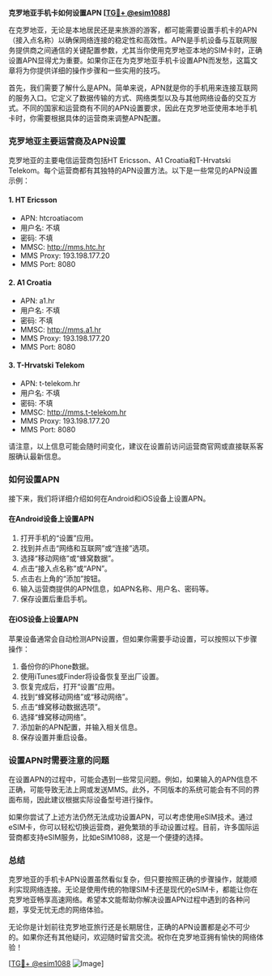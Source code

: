 **克罗地亚手机卡如何设置APN [[TG💪+ @esim1088](https://t.me/s/esim1088)]**

在克罗地亚，无论是本地居民还是来旅游的游客，都可能需要设置手机卡的APN（接入点名称）以确保网络连接的稳定性和高效性。APN是手机设备与互联网服务提供商之间通信的关键配置参数，尤其当你使用克罗地亚本地的SIM卡时，正确设置APN显得尤为重要。如果你正在为克罗地亚手机卡设置APN而发愁，这篇文章将为你提供详细的操作步骤和一些实用的技巧。

首先，我们需要了解什么是APN。简单来说，APN就是你的手机用来连接互联网的服务入口。它定义了数据传输的方式、网络类型以及与其他网络设备的交互方式。不同的国家和运营商有不同的APN设置要求，因此在克罗地亚使用本地手机卡时，你需要根据具体的运营商来调整APN配置。

### 克罗地亚主要运营商及APN设置

克罗地亚的主要电信运营商包括HT Ericsson、A1 Croatia和T-Hrvatski Telekom。每个运营商都有其独特的APN设置方法。以下是一些常见的APN设置示例：

#### 1. HT Ericsson
- APN: htcroatiacom
- 用户名: 不填
- 密码: 不填
- MMSC: http://mms.htc.hr
- MMS Proxy: 193.198.177.20
- MMS Port: 8080

#### 2. A1 Croatia
- APN: a1.hr
- 用户名: 不填
- 密码: 不填
- MMSC: http://mms.a1.hr
- MMS Proxy: 193.198.177.20
- MMS Port: 8080

#### 3. T-Hrvatski Telekom
- APN: t-telekom.hr
- 用户名: 不填
- 密码: 不填
- MMSC: http://mms.t-telekom.hr
- MMS Proxy: 193.198.177.20
- MMS Port: 8080

请注意，以上信息可能会随时间变化，建议在设置前访问运营商官网或直接联系客服确认最新信息。

### 如何设置APN

接下来，我们将详细介绍如何在Android和iOS设备上设置APN。

#### 在Android设备上设置APN
1. 打开手机的“设置”应用。
2. 找到并点击“网络和互联网”或“连接”选项。
3. 选择“移动网络”或“蜂窝数据”。
4. 点击“接入点名称”或“APN”。
5. 点击右上角的“添加”按钮。
6. 输入运营商提供的APN信息，如APN名称、用户名、密码等。
7. 保存设置后重启手机。

#### 在iOS设备上设置APN
苹果设备通常会自动检测APN设置，但如果你需要手动设置，可以按照以下步骤操作：
1. 备份你的iPhone数据。
2. 使用iTunes或Finder将设备恢复至出厂设置。
3. 恢复完成后，打开“设置”应用。
4. 找到“蜂窝移动网络”或“移动网络”。
5. 点击“蜂窝移动数据选项”。
6. 选择“蜂窝移动网络”。
7. 添加新的APN配置，并输入相关信息。
8. 保存设置并重启设备。

### 设置APN时需要注意的问题

在设置APN的过程中，可能会遇到一些常见问题。例如，如果输入的APN信息不正确，可能导致无法上网或发送MMS。此外，不同版本的系统可能会有不同的界面布局，因此建议根据实际设备型号进行操作。

如果你尝试了上述方法仍然无法成功设置APN，可以考虑使用eSIM技术。通过eSIM卡，你可以轻松切换运营商，避免繁琐的手动设置过程。目前，许多国际运营商都支持eSIM服务，比如eSIM1088，这是一个便捷的选择。

### 总结

克罗地亚的手机卡APN设置虽然看似复杂，但只要按照正确的步骤操作，就能顺利实现网络连接。无论是使用传统的物理SIM卡还是现代的eSIM卡，都能让你在克罗地亚畅享高速网络。希望本文能帮助你解决设置APN过程中遇到的各种问题，享受无忧无虑的网络体验。

无论你是计划前往克罗地亚旅行还是长期居住，正确的APN设置都是必不可少的。如果你还有其他疑问，欢迎随时留言交流。祝你在克罗地亚拥有愉快的网络体验！

[[TG💪+ @esim1088](https://t.me/s/esim1088) ![Image](https://i.postimg.cc/4NQfJmqS/Snipaste-2025-05-13-00-14-12.png)]